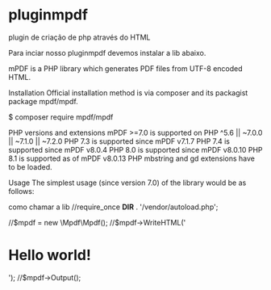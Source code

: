 # pluginmpdf
plugin de criação de php através do HTML

Para inciar nosso pluginmpdf devemos instalar a lib abaixo.


mPDF is a PHP library which generates PDF files from UTF-8 encoded HTML.

Installation
Official installation method is via composer and its packagist package mpdf/mpdf.

$ composer require mpdf/mpdf

PHP versions and extensions
mPDF >=7.0 is supported on PHP ^5.6 || ~7.0.0 || ~7.1.0 || ~7.2.0
PHP 7.3 is supported since mPDF v7.1.7
PHP 7.4 is supported since mPDF v8.0.4
PHP 8.0 is supported since mPDF v8.0.10
PHP 8.1 is supported as of mPDF v8.0.13
PHP mbstring and gd extensions have to be loaded.

Usage
The simplest usage (since version 7.0) of the library would be as follows:

 
como chamar a lib
//require_once __DIR__ . '/vendor/autoload.php';

//$mpdf = new \Mpdf\Mpdf();
//$mpdf->WriteHTML('<h1>Hello world!</h1>');
//$mpdf->Output();
